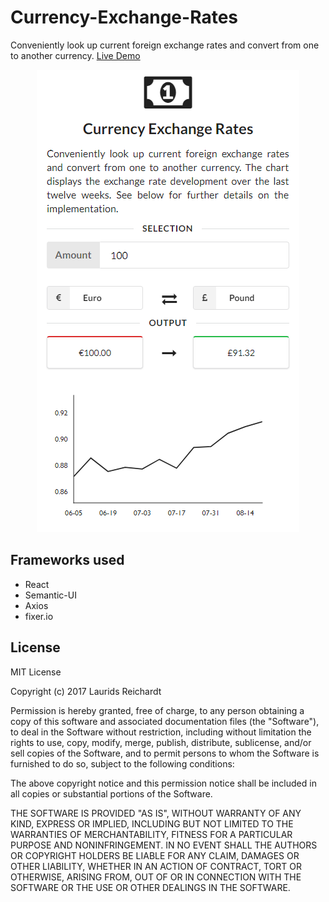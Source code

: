 # Currency-Exchange-Rates
Conveniently look up current foreign exchange rates and convert from one to another currency. [Live Demo](https://laurids-reichardt.github.io/Currency-Exchange-Rates/)

<p align="center">
  <img width="420" src="https://github.com/laurids-reichardt/Currency-Exchange-Rates/raw/master/demo-screenshot.png">
</p>

## Frameworks used

- React
- Semantic-UI
- Axios
- fixer.io


## License

MIT License

Copyright (c) 2017 Laurids Reichardt

Permission is hereby granted, free of charge, to any person obtaining a copy
of this software and associated documentation files (the "Software"), to deal
in the Software without restriction, including without limitation the rights
to use, copy, modify, merge, publish, distribute, sublicense, and/or sell
copies of the Software, and to permit persons to whom the Software is
furnished to do so, subject to the following conditions:

The above copyright notice and this permission notice shall be included in all
copies or substantial portions of the Software.

THE SOFTWARE IS PROVIDED "AS IS", WITHOUT WARRANTY OF ANY KIND, EXPRESS OR
IMPLIED, INCLUDING BUT NOT LIMITED TO THE WARRANTIES OF MERCHANTABILITY,
FITNESS FOR A PARTICULAR PURPOSE AND NONINFRINGEMENT. IN NO EVENT SHALL THE
AUTHORS OR COPYRIGHT HOLDERS BE LIABLE FOR ANY CLAIM, DAMAGES OR OTHER
LIABILITY, WHETHER IN AN ACTION OF CONTRACT, TORT OR OTHERWISE, ARISING FROM,
OUT OF OR IN CONNECTION WITH THE SOFTWARE OR THE USE OR OTHER DEALINGS IN THE
SOFTWARE.